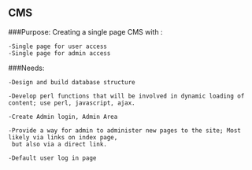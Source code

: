 CMS
---


###Purpose:
Creating a single page CMS with :

	-Single page for user access
	-Single page for admin access

###Needs:

	-Design and build database structure
	
	-Develop perl functions that will be involved in dynamic loading of content; use perl, javascript, ajax.
	
	-Create Admin login, Admin Area
	
	-Provide a way for admin to administer new pages to the site; Most likely via links on index page, 
	 but also via a direct link.
		
	-Default user log in page
